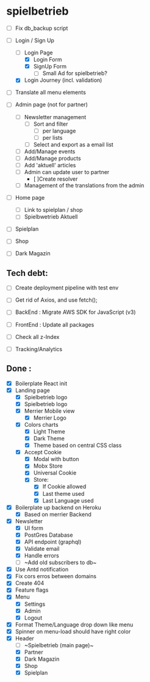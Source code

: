 # spielbetrieb

- [ ] Fix db_backup script

- [ ] Login / Sign Up
  - [ ] Login Page
    - [x] Login Form
    - [x] SignUp Form
      - [ ] Small Ad for spielbetrieb? 
  - [x] Login Journey (incl. validation)
- [ ] Translate all menu elements
- [ ] Admin page (not for partner)
  - [ ] Newsletter management
    - [ ] Sort and filter
      - [ ] per language
      - [ ] per lists
    - [ ] Select and export as a email list
  - [ ] Add/Manage events
  - [ ] Add/Manage products
  - [ ] Add 'aktuell' articles
  - [ ] Admin can update user to partner
      - [ ]Create resolver 
  - [ ] Management of the translations from the admin
- [ ] Home page
  - [ ] Link to spielplan / shop
  - [ ] Spielbwetrieb Aktuell
- [ ] Spielplan
- [ ] Shop
- [ ] Dark Magazin

## Tech debt:

- [ ] Create deployment pipeline with test env
- [ ] Get rid of Axios, and use fetch();
- [ ] BackEnd : Migrate AWS SDK for JavaScript (v3) 
- [ ] FrontEnd : Update all packages
- [ ] Check all z-Index
- [ ] Tracking/Analytics


## Done :

- [x] Boilerplate React init
- [x] Landing page
  - [x] Spielbetrieb logo
  - [x] Spielbetrieb logo
  - [x] Merrier Mobile view
    - [x] Merrier Logo
  - [x] Colors charts
    - [x] Light Theme
    - [x] Dark Theme
    - [x] Theme based on central CSS class
  - [x] Accept Cookie
    - [x] Modal with button
    - [x] Mobx Store
    - [x] Universal Cookie
    - [x] Store:
      - [x] If Cookie allowed
      - [x] Last theme used
      - [x] Last Language used
- [x] Boilerplate up backend on Heroku
  - [x] Based on merrier Backend
- [x] Newsletter
  - [x] UI form
  - [x] PostGres Database
  - [x] API endpoint (graphql)
  - [x] Validate email
  - [x] Handle errors
  - [ ] ~Add old subscribers to db~
- [x] Use Antd notification
- [x] Fix cors erros between domains
- [x] Create 404
- [x] Feature flags
- [x] Menu
  - [x] Settings
  - [x] Admin
  - [x] Logout
- [x] Format Theme/Language drop down like menu
- [x] Spinner on menu-load should have right color
- [x] Header
  - [ ] ~Spielbetrieb (main page)~
  - [x] Partner
  - [x] Dark Magazin
  - [x] Shop
  - [x] Spielplan